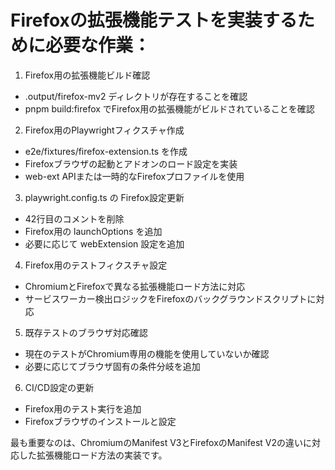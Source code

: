 # Firefoxの拡張機能テストを実装するために必要な作業：

1. Firefox用の拡張機能ビルド確認

- .output/firefox-mv2 ディレクトリが存在することを確認
- pnpm build:firefox でFirefox用の拡張機能がビルドされていることを確認

2. Firefox用のPlaywrightフィクスチャ作成

- e2e/fixtures/firefox-extension.ts を作成
- Firefoxブラウザの起動とアドオンのロード設定を実装
- web-ext APIまたは一時的なFirefoxプロファイルを使用

3. playwright.config.ts の Firefox設定更新

- 42行目のコメントを削除
- Firefox用の launchOptions を追加
- 必要に応じて webExtension 設定を追加

4. Firefox用のテストフィクスチャ設定

- ChromiumとFirefoxで異なる拡張機能ロード方法に対応
- サービスワーカー検出ロジックをFirefoxのバックグラウンドスクリプトに対応

5. 既存テストのブラウザ対応確認

- 現在のテストがChromium専用の機能を使用していないか確認
- 必要に応じてブラウザ固有の条件分岐を追加

6. CI/CD設定の更新

- Firefox用のテスト実行を追加
- Firefoxブラウザのインストールと設定

最も重要なのは、ChromiumのManifest V3とFirefoxのManifest
V2の違いに対応した拡張機能ロード方法の実装です。
